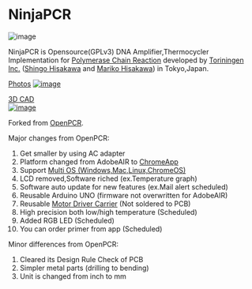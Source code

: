 NinjaPCR
============
![image](https://raw.github.com/hisashin/NinjaPCR/master/img/logo.png)

NinjaPCR is Opensource(GPLv3) DNA Amplifier,Thermocycler Implementation for [Polymerase Chain Reaction](http://en.wikipedia.org/wiki/Polymerase_chain_reaction) developed by [Toriningen Inc.](http://www.tori.st) ([Shingo Hisakawa](https://www.facebook.com/hisakawa) and [Mariko Hisakawa](https://www.facebook.com/maripo)) in Tokyo,Japan.<br />

[Photos](https://www.facebook.com/hisakawa/media_set?set=a.10151895843079481.663784480&type=3)
[![image](https://raw.github.com/hisashin/NinjaPCR/master/img/pcr_1000.png)](https://www.facebook.com/hisakawa/media_set?set=a.10151895843079481.663784480&type=3)

[3D CAD](https://fusion360.autodesk.com/projects/ninjapcr)<br />[![image](https://raw.github.com/hisashin/NinjaPCR/master/img/AutodeskCapture.png)](https://fusion360.autodesk.com/projects/ninjapcr)


Forked from [OpenPCR](https://github.com/jperfetto/OpenPCR).

Major changes from OpenPCR:<br />
01. Get smaller by using AC adapter<br />
02. Platform changed from AdobeAIR to [ChromeApp](https://chrome.google.com/webstore/detail/makerstoy-pcr/hoeafinlaiemkjnkakfbdpobhpicjbmb/details)<br />
03. Support [Multi OS (Windows,Mac,Linux,ChromeOS)](https://support.google.com/chrome/answer/95411?hl=en)<br />
04. LCD removed,Software riched (ex.Temperature graph)<br />
05. Software auto update for new features (ex.Mail alert scheduled)<br />
06. Reusable Arduino UNO (firmware not overwritten for AdobeAIR)<br />
07. Reusable [Motor Driver Carrier](http://www.pololu.com/product/1451) (Not soldered to PCB)<br />
08. High precision both low/high temperature (Scheduled)<br />
09. Added RGB LED (Scheduled)<br />
10. You can order primer from app (Scheduled)<br />

Minor differences from OpenPCR:<br />
01. Cleared its Design Rule Check of PCB<br />
02. Simpler metal parts (drilling to bending)<br />
03. Unit is changed from inch to mm<br />
